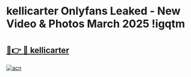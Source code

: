 # kellicarter Onlyfans Leaked - New Video & Photos March 2025 !igqtm

# <h2><a href="https://78g4e6.iuczelnia.edu.pl?title=kellicarter&ref=igqtm">🔗👉 🔴 kellicarter</a></h2>

[![acn](https://github.com/user-attachments/assets/0f9c940e-d8b0-45ae-aac7-cd30a18b3e1c)](https://78g4e6.iuczelnia.edu.pl?title=kellicarter&ref=igqtm)

